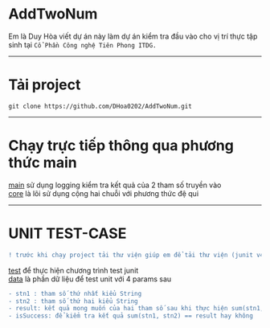 # AddTwoNum
Em là Duy Hòa viết dự án này làm dự án kiểm tra đầu vào cho vị trí thực tập sinh tại `Cổ Phần Công nghệ Tiên Phong ITDG.`
<hr/>

# Tải project
```
git clone https://github.com/DHoa0202/AddTwoNum.git
```

<hr/>

# Chạy trực tiếp thông qua phương thức main

[main](./src/main/java/com/Add2Num.java) sử dụng logging kiểm tra kết quả của 2 tham số truyền vào<br/>
[core](./src/main/java/com/MyBigNumber.java) là lõi sử dụng cộng hai chuỗi với phương thức đệ qui
<hr/>

# UNIT TEST-CASE
```diff
! trước khi chạy project tải thư viện giúp em để tải thư viện (junit v4.13.1)
```

[test](./src/test/java/test/TestAddTwoNums.java) để thực hiện chương trình test junit <br/>
[data](./src/test/java/test/TestData.java) là phần dữ liệu để test unit với 4 params sau

```diff
- stn1 : tham số thứ nhất kiểu String
- stn2 : tham số thứ hai kiểu String
- result: kết quả mong muốn của hai tham số sau khi thực hiện sum(stn1, stn2)
- isSuccess: để kiểm tra kết quả sum(stn1, stn2) == result hay không
```
